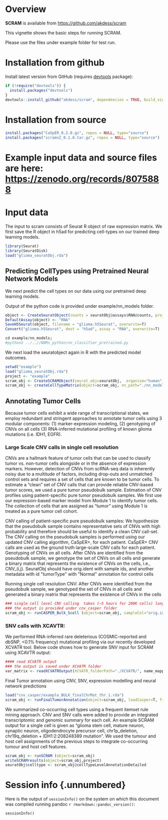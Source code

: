 
# Overview

**SCRAM** is available from https://github.com/akdess/scram 

This vignette shows the basic steps for running SCRAM.

Please use the files under example folder for test run. 

# Installation from github

Install latest version from GitHub (requires [devtools](https://github.com/hadley/devtools) package):

```r
if (!require("devtools")) {
  install.packages("devtools")
}
devtools::install_github("akdess/scram", dependencies = TRUE, build_vignettes = FALSE)
```

# Installation from source
```r
install.packages("CaSpER_0.2.0.gz", repos = NULL, type="source")
install.packages("scramv2_0.1.0.tar.gz", repos = NULL, type="source")
```

# Example input data and source files are here: https://zenodo.org/records/8075888

# Input data

The input to scram consists of Seurat R object of raw expression matrix. We first save the R object in h5ad for predicting cell-types on our trained deep learning models. 


```r
library(Seurat)
library(SeuratDisk)
load("glioma_seuratObj.rda")
```

## Predicting CellTypes using Pretrained Neural Network Models

We next predict the cell types on our data using our pretrained deep learning models.  

Output of the python code is provided under example/nn_models folder. 

```r
object <- CreateSeuratObject(counts = seuratObj@assays$RNA@counts, project = "glioma", meta.data=seuratObj@meta.data)
DefaultAssay(object) <- "RNA"
SaveH5Seurat(object, filename = "glioma.h5Seurat", overwrite=T)
Convert("glioma.h5Seurat", dest = "h5ad", assay = "RNA", overwrite=T)
```

```r
cd example/nn_models;
#python3 ../..//NNMs_python/nn_classifier_pretrained.py
```

We next load the seuratobject again in R with the predicted model outcomes. 

```r
setwd("example")
load("glioma_seuratObj.rda")
project <- "example"
scram_obj <- CreateSCRAMObject(seurat_obj=seuratObj,  organism="human", min_support=0.1, max_set_size=50) 
scram_obj <- createCellTypeMatrix(object=scram_obj, nn_path="./nn_models/", prob_thr=0.9)
```

## Annotating Tumor Cells
Because tumor cells exhibit a wide range of transcriptional states, we employ redundant and stringent approaches to annotate tumor cells using 3 modular components: (1) marker-expression modeling, (2) genotyping of CNVs on all cells (3) RNA-inferred mutational profiling of known glioma mutations (i.e. IDH1, EGFR). 

### Large Scale CNV calls in single cell resolution
CNVs are a hallmark feature of tumor cells that can be used to classify tumor vs. non-tumor cells alongside or in the absence of expression markers. However, detection of CNVs from scRNA-seq data is inherently noisy due to a multitude of factors, including drop-outs and unmatched control sets and requires a set of cells that are known to be tumor cells. To estimate a “clean” set of CNV calls that can provide reliable CNV-based tumor scores, we used a pure tumor pseudobulk sample.
Estimation of CNV profiles using patient-specific pure tumor pseudobulk samples. We first use our expression-based marker model from Module 1 to identify tumor cells. The collection of cells that are assigned as “tumor” using Module 1 is treated as a pure tumor cell cohort. 

CNV calling of patient-specific pure pseudobulk samples: We hypothesize that the pseudobulk sample contains representative sets of CNVs with high probability and therefore should be useful to identify a clean CNV call-set. The CNV calling on the pseudobulk samples is performed using our updated CNV calling algorithm, CaSpER+, for each patient. CaSpER+ CNV calls are used as the ground truth large-scale CNV calls for each patient. 
Genotyping of CNVs on all cells. After CNVs are identified from the pseudobulk sample, we genotype the set of CNVs on all cells and generate a binary matrix that represents the existence of CNVs on the cells, i.e., CNV_(i,j).
SeuratObj should have orig.ident with sample ids, and another metadata with id "tumorType" with "Normal" annotation for control cells 

Running single cell resolution CNV: After CNVs were identified from the pseudobulk sample, we genotyped the set of CNVs in all cells and generated a binary matrix that represents the existence of CNVs in the cells 

```r
### single cell level CNV calling  takes (~5 hours for 200K cells) long for large scRNA-Seq datasets. 
### the output is provided under cnv_casper folder
scram_obj <- runCASPER_Bulk_Scell (object=scram_obj, sampleCol="orig.ident", project)
```


### SNV calls with XCAVTR:

We performed RNA-inferred rare deleterious (COSMIC-reported and dbSNP, <0.1% frequency) mutational profiling via our recently developed XCVATR tool. 
Below code shows how to generate SNV input for SCRAM using XCAVTR output: 

```r
#### read XCVATR output
### the output is saved under XCVATR folder
var_matrix <- readXCVATROutput(XCVATR_folderPath="./XCVATR/", name_mapping)
```

Final Tumor annotation using CNV, SNV, expression modelling and neural network predictions

```r
load("cnv_casper/example_BULK_finalChrMat_thr_1.rda")
scram_obj <- runFinalTumorAnnotation(object=scram_obj, loadCasper=T, finalChrMat_bulk=finalChrMat_bulk, loadXCVATR=T, sampleCol="orig.ident", project="example", model_genes=c("PDGFRA" ,"EGFR"  ,"SOX2" ))
```


We summarized co-occurring cell types using a frequent itemset rule mining approach. CNV and SNV calls were added to provide an integrated transcriptomic and genomic summary for each cell. An example SCRAM output for a single cell is given as “glioma stem cell, mature neuron, synaptic neuron, oligodendrocyte precursor cell, chr1p_deletion, chr19q_deletion + IDH1:2:208248389 mutation”. We used the tumour and host cell assignments of the previous steps to integrate co-occurring tumour and host cell features.

```r
scram_obj <- runSCRAM (object=scram_obj) 
writeSCRAMresults(object=scram_obj,project)
seuratObj$celltype <- scram_obj@cellTypeLevelAnnotationDetailed

```

# Session info {.unnumbered}

Here is the output of `sessionInfo()` on the system on which this document was
compiled running pandoc `r rmarkdown::pandoc_version()`:

```{r sessionInfo, echo=FALSE}
sessionInfo()
```
